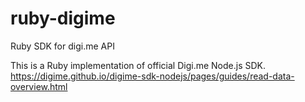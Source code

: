 # ruby-digime
Ruby SDK for digi.me API

This is a Ruby implementation of official Digi.me Node.js SDK.
https://digime.github.io/digime-sdk-nodejs/pages/guides/read-data-overview.html
